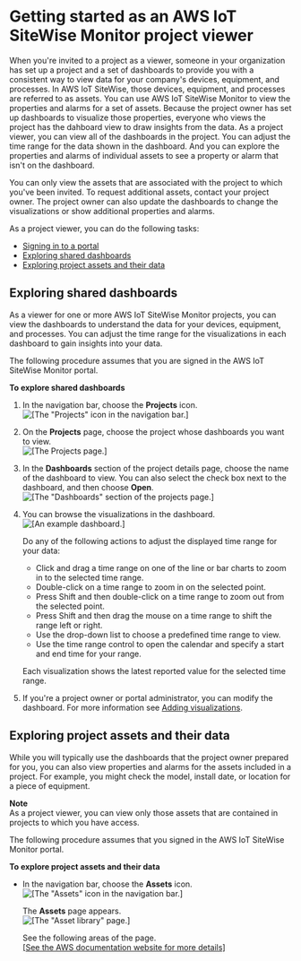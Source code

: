 # Getting started as an AWS IoT SiteWise Monitor project viewer<a name="project-viewer-getting-started"></a>

When you're invited to a project as a viewer, someone in your organization has set up a project and a set of dashboards to provide you with a consistent way to view data for your company's devices, equipment, and processes\. In AWS IoT SiteWise, those devices, equipment, and processes are referred to as assets\. You can use AWS IoT SiteWise Monitor to view the properties and alarms for a set of assets\. Because the project owner has set up dashboards to visualize those properties, everyone who views the project has the dahboard view to draw insights from the data\. As a project viewer, you can view all of the dashboards in the project\. You can adjust the time range for the data shown in the dashboard\. And you can explore the properties and alarms of individual assets to see a property or alarm that isn't on the dashboard\.

You can only view the assets that are associated with the project to which you've been invited\. To request additional assets, contact your project owner\. The project owner can also update the dashboards to change the visualizations or show additional properties and alarms\.

As a project viewer, you can do the following tasks:
+ [Signing in to a portal](getting-started.md#portal-login)
+ [Exploring shared dashboards](#project-viewer-exploring-dashboards)
+ [Exploring project assets and their data](#project-viewer-exploring-assets)

## Exploring shared dashboards<a name="project-viewer-exploring-dashboards"></a>

As a viewer for one or more AWS IoT SiteWise Monitor projects, you can view the dashboards to understand the data for your devices, equipment, and processes\. You can adjust the time range for the visualizations in each dashboard to gain insights into your data\.

The following procedure assumes that you are signed in the AWS IoT SiteWise Monitor portal\.

**To explore shared dashboards**

1. In the navigation bar, choose the **Projects** icon\.  
![\[The "Projects" icon in the navigation bar.\]](http://docs.aws.amazon.com/iot-sitewise/latest/appguide/images/portal-navigation-projects-console.png)

1. On the **Projects** page, choose the project whose dashboards you want to view\.  
![\[The Projects page.\]](http://docs.aws.amazon.com/iot-sitewise/latest/appguide/images/projects-portal-user-choose-project-console.png)

1. In the **Dashboards** section of the project details page, choose the name of the dashboard to view\. You can also select the check box next to the dashboard, and then choose **Open**\.  
![\[The "Dashboards" section of the projects page.\]](http://docs.aws.amazon.com/iot-sitewise/latest/appguide/images/project-project-viewer-view-dashboard-console.png)

1. You can browse the visualizations in the dashboard\.  
![\[An example dashboard.\]](http://docs.aws.amazon.com/iot-sitewise/latest/appguide/images/dashboard-project-viewer-view-dashboard-console.png)

   Do any of the following actions to adjust the displayed time range for your data:<a name="modify-visualization-time-range"></a>
   + <a name="modify-visualization-zoom-in-selected"></a>Click and drag a time range on one of the line or bar charts to zoom in to the selected time range\.
   + <a name="modify-visualization-zoom-in-point"></a>Double\-click on a time range to zoom in on the selected point\.
   + <a name="modify-visualization-zoom-out-point"></a>Press Shift and then double\-click on a time range to zoom out from the selected point\.
   + <a name="modify-visualization-shift-range"></a>Press Shift and then drag the mouse on a time range to shift the range left or right\.
   + <a name="modify-visualization-predefined-time"></a>Use the drop\-down list to choose a predefined time range to view\.
   + Use the time range control to open the calendar and specify a start and end time for your range\.

   Each visualization shows the latest reported value for the selected time range\.

1. If you're a project owner or portal administrator, you can modify the dashboard\. For more information see [Adding visualizations](add-visualizations.md)\.

## Exploring project assets and their data<a name="project-viewer-exploring-assets"></a>

While you will typically use the dashboards that the project owner prepared for you, you can also view properties and alarms for the assets included in a project\. For example, you might check the model, install date, or location for a piece of equipment\.

**Note**  
As a project viewer, you can view only those assets that are contained in projects to which you have access\.

The following procedure assumes that you signed in the AWS IoT SiteWise Monitor portal\.

**To explore project assets and their data**
+ In the navigation bar, choose the **Assets** icon\.  
![\[The "Assets" icon in the navigation bar.\]](http://docs.aws.amazon.com/iot-sitewise/latest/appguide/images/portal-navigation-asset-library-console.png)

  The **Assets** page appears\.  
![\[The "Asset library" page.\]](http://docs.aws.amazon.com/iot-sitewise/latest/appguide/images/asset-library-project-owner-console.png)

  See the following areas of the page\.    
[\[See the AWS documentation website for more details\]](http://docs.aws.amazon.com/iot-sitewise/latest/appguide/project-viewer-getting-started.html)